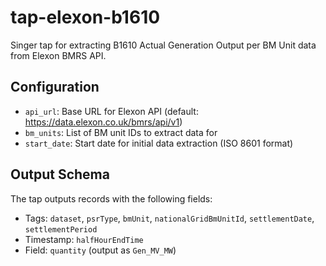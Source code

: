 # tap-elexon-b1610

Singer tap for extracting B1610 Actual Generation Output per BM Unit data from Elexon BMRS API.

## Configuration

- `api_url`: Base URL for Elexon API (default: https://data.elexon.co.uk/bmrs/api/v1)
- `bm_units`: List of BM unit IDs to extract data for
- `start_date`: Start date for initial data extraction (ISO 8601 format)

## Output Schema

The tap outputs records with the following fields:
- Tags: `dataset`, `psrType`, `bmUnit`, `nationalGridBmUnitId`, `settlementDate`, `settlementPeriod`
- Timestamp: `halfHourEndTime`
- Field: `quantity` (output as `Gen_MV_MW`)
